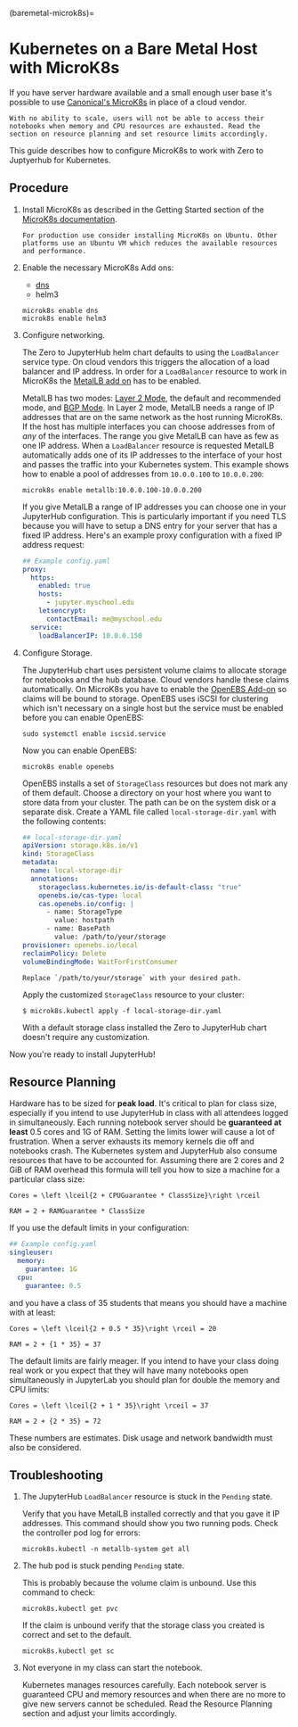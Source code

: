 (baremetal-microk8s)=

# Kubernetes on a Bare Metal Host with MicroK8s

If you have server hardware available and a small enough user base it's possible to use [Canonical's MicroK8s](https://microk8s.io/) in place of a cloud vendor.

```{warning}
With no ability to scale, users will not be able to access their notebooks when memory and CPU resources are exhausted. Read the section on resource planning and set resource limits accordingly.
```

This guide describes how to configure MicroK8s to work with Zero to Juptyerhub for Kubernetes.

## Procedure

1. Install MicroK8s as described in the Getting Started section of the [MicroK8s documentation](https://microk8s.io/docs).

   ```{note}
   For production use consider installing MicroK8s on Ubuntu. Other platforms use an Ubuntu VM which reduces the available resources and performance.
   ```

1. Enable the necessary MicroK8s Add ons:

   - [dns](https://microk8s.io/docs/addon-dns)
   - helm3

   ```
   microk8s enable dns
   microk8s enable helm3
   ```

1. Configure networking.

   The Zero to JupyterHub helm chart defaults to using the `LoadBalancer` service type. On cloud vendors this triggers the allocation of a load balancer and IP address. In order for a `LoadBalancer` resource to work in MicroK8s the [MetalLB add on](https://microk8s.io/docs/addon-metallb) has to be enabled.

   MetalLB has two modes: [Layer 2 Mode](https://metallb.universe.tf/concepts/layer2/), the default and recommended mode, and [BGP Mode](https://metallb.universe.tf/concepts/bgp/). In Layer 2 mode, MetalLB needs a range of IP addresses that are on the same network as the host running MicroK8s. If the host has multiple interfaces you can choose addresses from of _any_ of the interfaces. The range you give MetalLB can have as few as one IP address. When a `LoadBalancer` resource is requested MetalLB automatically adds one of its IP addresses to the interface of your host and passes the traffic into your Kubernetes system. This example shows how to enable a pool of addresses from `10.0.0.100` to `10.0.0.200`:

   ```
   microk8s enable metallb:10.0.0.100-10.0.0.200
   ```

   If you give MetalLB a range of IP addresses you can choose one in your JupyterHub configuration. This is particularly important if you need TLS because you will have to setup a DNS entry for your server that has a fixed IP address. Here's an example proxy configuration with a fixed IP address request:

   ```yaml
   ## Example config.yaml
   proxy:
     https:
       enabled: true
       hosts:
         - jupyter.myschool.edu
       letsencrypt:
         contactEmail: me@myschool.edu
     service:
       loadBalancerIP: 10.0.0.150
   ```

1. Configure Storage.

   The JupyterHub chart uses persistent volume claims to allocate storage for notebooks and the hub database. Cloud vendors handle these claims automatically. On MicroK8s you have to enable the [OpenEBS Add-on](https://microk8s.io/docs/addon-openebs) so claims will be bound to storage. OpenEBS uses iSCSI for clustering which isn't necessary on a single host but the service must be enabled before you can enable OpenEBS:

   ```
   sudo systemctl enable iscsid.service
   ```

   Now you can enable OpenEBS:

   ```
   microk8s enable openebs
   ```

   OpenEBS installs a set of `StorageClass` resources but does not mark any of them default. Choose a directory on your host where you want to store data from your cluster. The path can be on the system disk or a separate disk. Create a YAML file called `local-storage-dir.yaml` with the following contents:

   ```yaml
   ## local-storage-dir.yaml
   apiVersion: storage.k8s.io/v1
   kind: StorageClass
   metadata:
     name: local-storage-dir
     annotations:
       storageclass.kubernetes.io/is-default-class: "true"
       openebs.io/cas-type: local
       cas.openebs.io/config: |
         - name: StorageType
           value: hostpath
         - name: BasePath
           value: /path/to/your/storage
   provisioner: openebs.io/local
   reclaimPolicy: Delete
   volumeBindingMode: WaitForFirstConsumer
   ```

   ```{note}
   Replace `/path/to/your/storage` with your desired path.
   ```

   Apply the customized `StorageClass` resource to your cluster:

   ```
   $ microk8s.kubectl apply -f local-storage-dir.yaml
   ```

   With a default storage class installed the Zero to JupyterHub chart doesn't require any customization.

Now you're ready to install JupyterHub!

## Resource Planning

Hardware has to be sized for **peak load**. It's critical to plan for class size, especially if you intend to use JupyterHub in class with all attendees logged in simultaneously. Each running notebook server should be **guaranteed at least** 0.5 cores and 1G of RAM. Setting the limits lower will cause a lot of frustration. When a server exhausts its memory kernels die off and notebooks crash. The Kubernetes system and JupyterHub also consume resources that have to be accounted for. Assuming there are 2 cores and 2 GiB of RAM overhead this formula will tell you how to size a machine for a particular class size:

```{math}
Cores = \left \lceil{2 + CPUGuarantee * ClassSize}\right \rceil

RAM = 2 + RAMGuarantee * ClassSize
```

If you use the default limits in your configuration:

```yaml
## Example config.yaml
singleuser:
  memory:
    guarantee: 1G
  cpu:
    guarantee: 0.5
```

and you have a class of 35 students that means you should have a machine with at least:

```{math}
Cores = \left \lceil{2 + 0.5 * 35}\right \rceil = 20

RAM = 2 + {1 * 35} = 37
```

The default limits are fairly meager. If you intend to have your class doing real work or you expect that they will have many notebooks open simultaneously in JupyterLab you should plan for double the memory and CPU limits:

```{math}
Cores = \left \lceil{2 + 1 * 35}\right \rceil = 37

RAM = 2 + {2 * 35} = 72
```

These numbers are estimates. Disk usage and network bandwidth must also be considered.

## Troubleshooting

1. The JupyterHub `LoadBalancer` resource is stuck in the `Pending` state.

   Verify that you have MetalLB installed correctly and that you gave it IP addresses. This command should show you two running pods. Check the controller pod log for errors:

   ```
   microk8s.kubectl -n metallb-system get all
   ```

1. The hub pod is stuck pending `Pending` state.

   This is probably because the volume claim is unbound. Use this command to check:

   ```
   microk8s.kubectl get pvc
   ```

   If the claim is unbound verify that the storage class you created is correct and set to the default.

   ```
   microk8s.kubectl get sc
   ```

1. Not everyone in my class can start the notebook.

   Kubernetes manages resources carefully. Each notebook server is guaranteed CPU and memory resources and when there are no more to give new servers cannot be scheduled. Read the Resource Planning section and adjust your limits accordingly.

